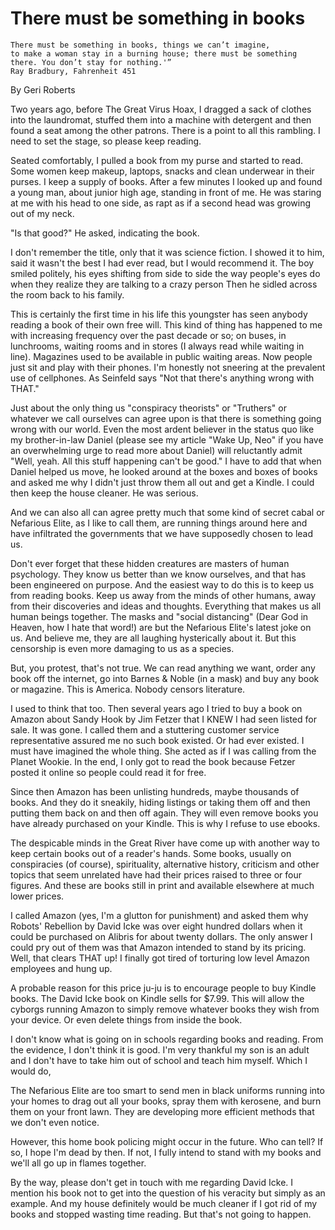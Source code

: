 # There must be something in books
```
There must be something in books, things we can’t imagine, 
to make a woman stay in a burning house; there must be something there. You don’t stay for nothing.'”
Ray Bradbury, Fahrenheit 451
```


By Geri Roberts

Two years ago, before The Great Virus Hoax, I dragged a sack of clothes into the laundromat, stuffed them into a machine with detergent and then found a seat among the other patrons.  There is a point to all this rambling.  I need to set the stage, so please keep reading.

Seated comfortably, I pulled a book from my purse and started to read.  Some women keep makeup, laptops, snacks and clean underwear in their purses.  I keep a supply of books.  After a few minutes I looked up and found a young man, about junior high age, standing in front of me.  He was staring at me with his head to one side, as rapt as if a second head was growing out of my neck.

"Is that good?"  He asked, indicating the book.

I don't remember the title, only that it was science fiction.  I showed it to him, said it wasn't the best I had ever read, but I would recommend it.  The boy smiled politely, his eyes shifting from side to side the way people's eyes do when they realize they are talking to a crazy person  Then he sidled across the room back to his family.

This is certainly the first time in his life this youngster has seen anybody reading a book of their own free will.  This kind of thing has happened to me with increasing frequency over the past decade or so; on buses, in lunchrooms, waiting rooms and in stores (I always read while waiting in line).  Magazines used to be available in public waiting areas.  Now people just sit and play with their phones.  I'm honestly not sneering at the prevalent use of cellphones.  As Seinfeld says "Not that there's anything wrong with THAT."

Just about the only thing us "conspiracy theorists" or "Truthers" or whatever we call ourselves can agree upon is that there is something going wrong with our world.  Even the most ardent believer in the status quo like my brother-in-law Daniel (please see my article "Wake Up, Neo" if you have an overwhelming urge to read more about Daniel) will reluctantly admit "Well, yeah.  All this stuff happening can't be good."   I have to add that when Daniel helped us move, he looked around at the boxes and boxes of books and asked me why I didn't just throw them all out and get a Kindle.  I could then keep the house cleaner.  He was serious.

And we can also all can agree pretty much that some kind of secret cabal or Nefarious Elite, as I like to call them, are running things around here and have infiltrated the governments that we have supposedly chosen to lead us.

Don't ever forget that these hidden creatures are masters of human psychology.  They know us better than we know ourselves, and that has been engineered on purpose.  And the easiest way to do this is to keep us from reading books.  Keep us away from the minds of other humans, away from their discoveries and ideas and thoughts.  Everything that makes us all human beings together.  The masks and "social distancing" (Dear God in Heaven, how I hate that word!) are but the Nefarious Elite's latest joke on us.  And believe me, they are all laughing hysterically about it.  But this censorship is even more damaging to us as a species.

But, you protest, that's not true.  We can read anything we want, order any book off the internet, go into Barnes & Noble (in a mask) and buy any book or magazine.  This is America.  Nobody censors literature.

I used to think that too.  Then several years ago I tried to buy a book on Amazon about Sandy Hook by Jim Fetzer that I KNEW I had seen listed for sale.  It was gone.  I called them and a stuttering customer service representative assured me no such book existed.  Or had ever existed.  I must have imagined the whole thing. She acted as if I was calling from the Planet Wookie.  In the end, I only got to read the book because Fetzer posted it online so people could read it for free.

Since then Amazon has been unlisting hundreds, maybe thousands of books.  And they do it sneakily, hiding listings or taking them off and then putting them back on and then off again.  They will even remove books you have already purchased on your Kindle.  This is why I refuse to use ebooks.

The despicable minds in the Great River have come up with another way to keep certain books out of a reader's hands.  Some books, usually on conspiracies (of course), spirituality, alternative history, criticism and other topics that seem unrelated have had their prices raised to three or four figures.  And these are books still in print and available elsewhere at much lower prices.

I called Amazon (yes, I'm a glutton for punishment) and asked them why Robots' Rebellion by David Icke was over eight hundred dollars when it could be purchased on Alibris for about twenty dollars.  The only answer I could pry out of them was that Amazon intended to stand by its pricing.  Well, that clears THAT up!  I finally got tired of torturing low level Amazon employees and hung up.

A probable reason for this price ju-ju is to encourage people to buy Kindle books.  The David Icke book on Kindle sells for $7.99.  This will allow the cyborgs running Amazon to simply remove whatever books they wish from your device.  Or even delete things from inside the book.

I don't know what is going on in schools regarding books and reading.  From the evidence, I don't think it is good.  I'm very thankful my son is an adult and I don't have to take him out of school and teach him myself.  Which I would do,

The Nefarious Elite are too smart to send men in black uniforms running into your homes to drag out all your books, spray them with kerosene, and burn them on your front lawn.  They are developing more efficient methods that we don't even notice.

However, this home book policing might occur in the future.  Who can tell?  If  so, I hope I'm dead by then.  If not, I fully intend to stand with my books and we'll all go up in flames together.

By the way, please don't get in touch with me regarding David Icke.  I mention his book not to get into the question of his veracity but simply as an example.   And my house definitely would be much cleaner if I got rid of my books and stopped wasting time reading.  But that's not going to happen.